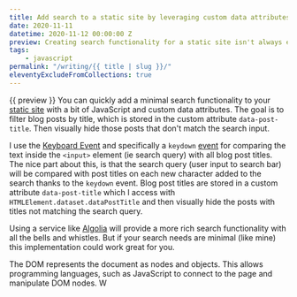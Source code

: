 ```yaml
---
title: Add search to a static site by leveraging custom data attributes
date: 2020-11-11
datetime: 2020-11-12 00:00:00 Z
preview: Creating search functionality for a static site isn't always easy. Using custom data attributes and a bit of JavaScript allows for a neat way to filter and visually hide blog posts that don't match the search query.
tags: 
    - javascript
permalink: "/writing/{{ title | slug }}/"
eleventyExcludeFromCollections: true
---
```


{{ preview }} You can quickly add a minimal search functionality to your [static site](https://en.wikipedia.org/wiki/Static_web_page) with a bit of JavaScript and custom data attributes. The goal is to filter blog posts by title, which is stored in the custom attribute `data-post-title`. Then visually hide those posts that don't match the search input.

I use the [Keyboard Event](https://developer.mozilla.org/en-US/docs/Web/API/KeyboardEvent) and specifically a `keydown` [event](https://developer.mozilla.org/en-US/docs/Web/API/Document/keydown_event) for comparing the text inside the `<input>` element (ie search query) with all blog post titles. The nice part about this, is that the search query (user input to search bar) will be compared with post titles on each new character added to the search thanks to the `keydown` event. Blog post titles are stored in a custom attribute `data-post-title` which I access with `HTMLElement.dataset.dataPostTitle` and then visually hide the posts with titles not matching the search query. 

Using a service like [Algolia](https://www.algolia.com/) will provide a more rich search functionality with all the bells and whistles. But if your search needs are minimal (like mine) this implementation could work great for you.

The DOM represents the document as nodes and objects. This allows programming languages, such as JavaScript to connect to the page and manipulate DOM nodes. W